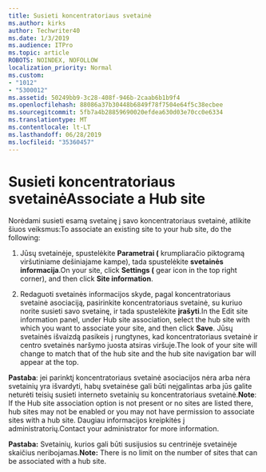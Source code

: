 ```yaml
---
title: Susieti koncentratoriaus svetainė
ms.author: kirks
author: Techwriter40
ms.date: 1/3/2019
ms.audience: ITPro
ms.topic: article
ROBOTS: NOINDEX, NOFOLLOW
localization_priority: Normal
ms.custom:
- "1012"
- "5300012"
ms.assetid: 50249bb9-3c28-408f-946b-2caab6b1b9f4
ms.openlocfilehash: 88086a37b30448b6849f78f7504e64f5c38ecbee
ms.sourcegitcommit: 5fb7a4b28859690020efdea630d03e70cc0e6334
ms.translationtype: MT
ms.contentlocale: lt-LT
ms.lasthandoff: 06/28/2019
ms.locfileid: "35360457"
---
```

# <a name="associate-a-hub-site"></a><span data-ttu-id="78c95-102">Susieti koncentratoriaus svetainė</span><span class="sxs-lookup"><span data-stu-id="78c95-102">Associate a Hub site</span></span>

<span data-ttu-id="78c95-103">Norėdami susieti esamą svetainę į savo koncentratoriaus svetainė, atlikite šiuos veiksmus:</span><span class="sxs-lookup"><span data-stu-id="78c95-103">To associate an existing site to your hub site, do the following:</span></span>
  
1. <span data-ttu-id="78c95-104">Jūsų svetainėje, spustelėkite **Parametrai (** krumpliaračio piktogramą viršutiniame dešiniajame kampe), tada spustelėkite **svetainės informacija**.</span><span class="sxs-lookup"><span data-stu-id="78c95-104">On your site, click **Settings (** gear icon in the top right corner), and then click **Site information**.</span></span>

2. <span data-ttu-id="78c95-105">Redaguoti svetainės informacijos skyde, pagal koncentratoriaus svetainė asociaciją, pasirinkite koncentratoriaus svetainė, su kuriuo norite susieti savo svetainę, ir tada spustelėkite **įrašyti**.</span><span class="sxs-lookup"><span data-stu-id="78c95-105">In the Edit site information panel, under Hub site association, select the hub site with which you want to associate your site, and then click **Save**.</span></span> <span data-ttu-id="78c95-106">Jūsų svetainės išvaizdą pasikeis į rungtynes, kad koncentratoriaus svetainė ir centro svetainės naršymo juosta atsiras viršuje.</span><span class="sxs-lookup"><span data-stu-id="78c95-106">The look of your site will change to match that of the hub site and the hub site navigation bar will appear at the top.</span></span>

 <span data-ttu-id="78c95-107">**Pastaba**: jei parinktį koncentratoriaus svetainė asociacijos nėra arba nėra svetainių yra išvardyti, habų svetainėse gali būti neįgalintas arba jūs galite neturėti teisių susieti interneto svetainių su koncentratoriaus svetainė.</span><span class="sxs-lookup"><span data-stu-id="78c95-107">**Note**: If the Hub site association option is not present or no sites are listed there, hub sites may not be enabled or you may not have permission to associate sites with a hub site.</span></span> <span data-ttu-id="78c95-108">Daugiau informacijos kreipkitės į administratorių.</span><span class="sxs-lookup"><span data-stu-id="78c95-108">Contact your administrator for more information.</span></span>
  
 <span data-ttu-id="78c95-109">**Pastaba:** Svetainių, kurios gali būti susijusios su centrinėje svetainėje skaičius neribojamas.</span><span class="sxs-lookup"><span data-stu-id="78c95-109">**Note:** There is no limit on the number of sites that can be associated with a hub site.</span></span>
  